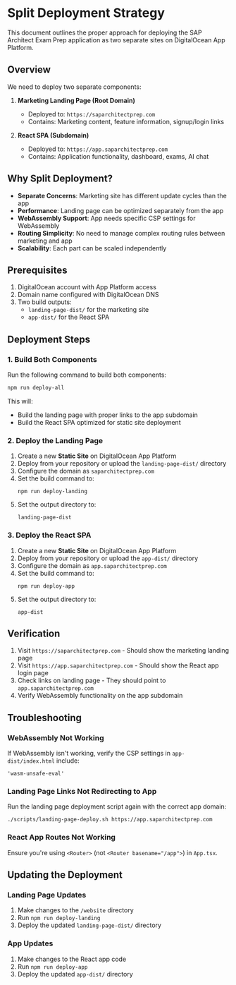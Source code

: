 # Split Deployment Strategy

This document outlines the proper approach for deploying the SAP Architect Exam Prep application as two separate sites on DigitalOcean App Platform.

## Overview

We need to deploy two separate components:

1. **Marketing Landing Page (Root Domain)**  
   - Deployed to: `https://saparchitectprep.com`
   - Contains: Marketing content, feature information, signup/login links

2. **React SPA (Subdomain)**  
   - Deployed to: `https://app.saparchitectprep.com`
   - Contains: Application functionality, dashboard, exams, AI chat

## Why Split Deployment?

- **Separate Concerns**: Marketing site has different update cycles than the app
- **Performance**: Landing page can be optimized separately from the app
- **WebAssembly Support**: App needs specific CSP settings for WebAssembly
- **Routing Simplicity**: No need to manage complex routing rules between marketing and app
- **Scalability**: Each part can be scaled independently

## Prerequisites

1. DigitalOcean account with App Platform access
2. Domain name configured with DigitalOcean DNS
3. Two build outputs:
   - `landing-page-dist/` for the marketing site
   - `app-dist/` for the React SPA

## Deployment Steps

### 1. Build Both Components

Run the following command to build both components:

```bash
npm run deploy-all
```

This will:
- Build the landing page with proper links to the app subdomain
- Build the React SPA optimized for static site deployment

### 2. Deploy the Landing Page

1. Create a new **Static Site** on DigitalOcean App Platform
2. Deploy from your repository or upload the `landing-page-dist/` directory
3. Configure the domain as `saparchitectprep.com`
4. Set the build command to:
   ```
   npm run deploy-landing
   ```
5. Set the output directory to:
   ```
   landing-page-dist
   ```

### 3. Deploy the React SPA

1. Create a new **Static Site** on DigitalOcean App Platform
2. Deploy from your repository or upload the `app-dist/` directory
3. Configure the domain as `app.saparchitectprep.com`
4. Set the build command to:
   ```
   npm run deploy-app
   ```
5. Set the output directory to:
   ```
   app-dist
   ```

## Verification

1. Visit `https://saparchitectprep.com` - Should show the marketing landing page
2. Visit `https://app.saparchitectprep.com` - Should show the React app login page
3. Check links on landing page - They should point to `app.saparchitectprep.com`
4. Verify WebAssembly functionality on the app subdomain

## Troubleshooting

### WebAssembly Not Working
If WebAssembly isn't working, verify the CSP settings in `app-dist/index.html` include:
```
'wasm-unsafe-eval'
```

### Landing Page Links Not Redirecting to App
Run the landing page deployment script again with the correct app domain:
```
./scripts/landing-page-deploy.sh https://app.saparchitectprep.com
```

### React App Routes Not Working
Ensure you're using `<Router>` (not `<Router basename="/app">`) in `App.tsx`.

## Updating the Deployment

### Landing Page Updates
1. Make changes to the `/website` directory
2. Run `npm run deploy-landing`
3. Deploy the updated `landing-page-dist/` directory

### App Updates
1. Make changes to the React app code
2. Run `npm run deploy-app`
3. Deploy the updated `app-dist/` directory 